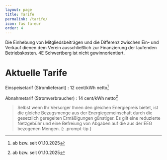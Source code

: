 ```yaml
---
layout: page
title: Tarife
permalink: /tarife/
icon: fas fa-eur
order: 4
---
```


Die Einhebung von Mitgliedsbeiträgen und die Differenz zwischen Ein- und Verkauf dienen dem
Verein ausschließlich zur Finanzierung der laufenden Betriebskosten. 4E Schwertberg ist nicht gewinnorientiert.

# Aktuelle Tarife

Einspeisetarif (Stromlieferant)
: 12 cent/kWh netto[^1]

Abnahmetarif (Stromverbraucher)
: 14 cent/kWh netto[^1]

> Selbst wenn Ihr Versorger Ihnen den gleichen Energiepreis bietet, ist die gleiche Bezugsmenge aus der
> Energiegemeinschaft durch die gesetzlich geregelten Ermäßigungen günstiger.
> Es gilt eine reduzierte Netzgebühr und eine Befreiung von Abgaben auf die aus der EEG bezogenen Mengen.
{: .prompt-tip }

[^1]: ab bzw. seit 01.10.2025